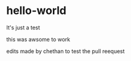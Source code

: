 # hello-world
It's just a test

this was awsome to work

edits made by chethan to test the pull reequest
